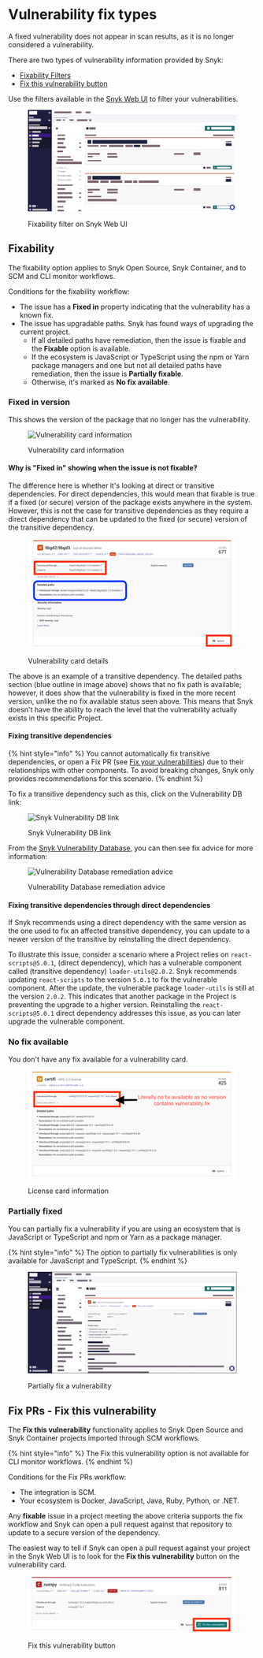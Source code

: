 # Vulnerability fix types

A fixed vulnerability does not appear in scan results, as it is no longer considered a vulnerability.

There are two types of vulnerability information provided by Snyk:

* [Fixability Filters](vulnerability-fix-types.md#fixability)
* [Fix this vulnerability button](vulnerability-fix-types.md#fix-prs-fix-this-vulnerability)

Use the filters available in the [Snyk Web UI](../../../getting-started/exploring-the-snyk-web-ui.md) to filter your vulnerabilities.

<figure><img src="../../../.gitbook/assets/Screenshot 2023-07-25 at 11.28.28.png" alt=""><figcaption><p>Fixability filter on Snyk Web UI</p></figcaption></figure>

## Fixability

The fixability option applies to Snyk Open Source, Snyk Container, and to SCM and CLI monitor workflows.

Conditions for the fixability workflow:

* The issue has a **Fixed in** property indicating that the vulnerability has a known fix.
* The issue has upgradable paths. Snyk has found ways of upgrading the current project.
  * If all detailed paths have remediation, then the issue is fixable and the **Fixable** option is available.
  * If the ecosystem is JavaScript or TypeScript using the npm or Yarn package managers and one but not all detailed paths have remediation, then the issue is **Partially fixable**.
  * Otherwise, it's marked as **No fix available**.

### Fixed in version

This shows the version of the package that no longer has the vulnerability.

<figure><img src="../../../.gitbook/assets/fix-desc-1.png" alt="Vulnerability card information"><figcaption><p>Vulnerability card information</p></figcaption></figure>

#### Why is "Fixed in" showing when the issue is not fixable?

The difference here is whether it's looking at direct or transitive dependencies. For direct dependencies, this would mean that fixable is true if a fixed (or secure) version of the package exists anywhere in the system. However, this is not the case for transitive dependencies as they require a direct dependency that can be updated to the fixed (or secure) version of the transitive dependency.

<figure><img src="../../../.gitbook/assets/fix-desc-4 (1) (1) (1) (1).png" alt="Vulnerability card details"><figcaption><p>Vulnerability card details</p></figcaption></figure>

The above is an example of a transitive dependency. The detailed paths section (blue outline in image above) shows that no fix path is available; however, it does show that the vulnerability is fixed in the more recent version, unlike the no fix available status seen above. This means that Snyk doesn't have the ability to reach the level that the vulnerability actually exists in this specific Project.

#### Fixing transitive dependencies

{% hint style="info" %}
You cannot automatically fix transitive dependencies, or open a Fix PR (see [Fix your vulnerabilities](../../../scan-applications/snyk-open-source/manage-vulnerabilities/fix-your-vulnerabilities.md#apply-fixes)) due to their relationships with other components. To avoid breaking changes, Snyk only provides recommendations for this scenario.
{% endhint %}

To fix a transitive dependency such as this, click on the Vulnerability DB link:

<figure><img src="../../../.gitbook/assets/fix-desc-5.png" alt="Snyk Vulnerability DB link"><figcaption><p>Snyk Vulnerability DB link</p></figcaption></figure>

From the [Snyk Vulnerability Database](using-the-snyk-vulnerability-database.md), you can then see fix advice for more information:

<figure><img src="../../../.gitbook/assets/fix-desc-6.png" alt="Vulnerability Database remediation advice"><figcaption><p>Vulnerability Database remediation advice</p></figcaption></figure>

#### Fixing transitive dependencies through direct dependencies

If Snyk recommends using a direct dependency with the same version as the one used to fix an affected transitive dependency, you can update to a newer version of the transitive by reinstalling the direct dependency.

To illustrate this issue, consider a scenario where a Project relies on `react-scripts@5.0.1`, (direct dependency), which has a vulnerable component called (transitive dependency) `loader-utils@2.0.2`. Snyk recommends updating `react-scripts` to the version `5.0.1` to fix the vulnerable component. After the update, the vulnerable package `loader-utils` is still at the version `2.0.2`. This indicates that another package in the Project is preventing the upgrade to a higher version. Reinstalling the `react-scripts@5.0.1` direct dependency addresses this issue, as you can later upgrade the vulnerable component.

### No fix available

You don't have any fix available for a vulnerability card.

<figure><img src="../../../.gitbook/assets/fix-desc-2 (1) (1) (1) (1) (1) (1) (1) (1) (1) (1) (1) (1) (2) (2).png" alt="License card information"><figcaption><p>License card information</p></figcaption></figure>

### Partially fixed

You can partially fix a vulnerability if you are using an ecosystem that is JavaScript or TypeScript and npm or Yarn as a package manager.

{% hint style="info" %}
The option to partially fix vulnerabilities is only available for JavaScript and TypeScript.
{% endhint %}

<figure><img src="../../../.gitbook/assets/Screenshot 2023-07-25 at 11.37.04.png" alt=""><figcaption><p>Partially fix a vulnerability</p></figcaption></figure>

## Fix PRs - Fix this vulnerability

The **Fix this vulnerability** functionality applies to Snyk Open Source and Snyk Container projects imported through SCM workflows.

{% hint style="info" %}
The Fix this vulnerability option is not available for CLI monitor workflows.
{% endhint %}

Conditions for the Fix PRs workflow:

* The integration is SCM.
* Your ecosystem is Docker, JavaScript, Java, Ruby, Python, or .NET.

Any **fixable** issue in a project meeting the above criteria supports the fix workflow and Snyk can open a pull request against that repository to update to a secure version of the dependency.

The easiest way to tell if Snyk can open a pull request against your project in the Snyk Web UI is to look for the **Fix this vulnerability** button on the vulnerability card.

<figure><img src="../../../.gitbook/assets/fix-desc-3 (1) (1) (1) (1).png" alt="Fix this vulnerability button"><figcaption><p>Fix this vulnerability button</p></figcaption></figure>

##
